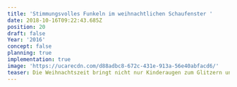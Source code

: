 ```yaml
---
title: 'Stimmungsvolles Funkeln im weihnachtlichen Schaufenster '
date: 2018-10-16T09:22:43.685Z
position: 20
draft: false
Year: '2016'
concept: false
planning: true
implementation: true
image: 'https://ucarecdn.com/d88adbc8-672c-431e-913a-56e40abfacd6/'
teaser: Die Weihnachtszeit bringt nicht nur Kinderaugen zum Glitzern und Glänzen
---
```


